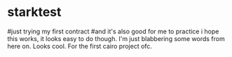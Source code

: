 # starktest
#just trying my first contract
#and it's also good for me to practice
i hope this works, it looks easy to do though. I'm just blabbering some words from here on. Looks cool. For the first cairo project ofc.
